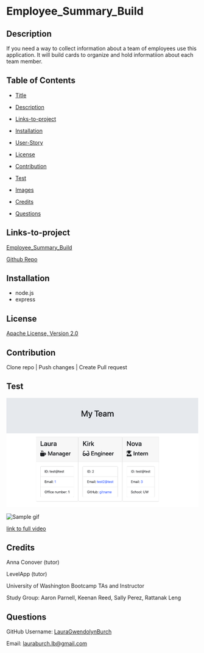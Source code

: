 # Employee_Summary_Build

## Description
If you need a way to collect information about a team of employees use this application. It will build cards to organize and hold informatiion about each team member.  

## Table of Contents

* [Title](#Title)

* [Description](##Description)

* [Links-to-project](##Links-to-project)

* [Installation](##Installation)

* [User-Story](##User-Story)

* [License](##License)

* [Contribution](##Contribution)  

* [Test](##Test)

* [Images](##Images)

* [Credits](##Credits)

* [Questions](##Questions)



## Links-to-project 
[Employee_Summary_Build](https://lauragwendolynburch.github.io/Employee_Summary_Build/)

[Github Repo](https://github.com/LauraGwendolynBurch/Employee_Summary_Build)


## Installation
* node.js
* express 

## License
[Apache License, Version 2.0](https://opensource.org/licenses/Apache-2.0)


## Contribution
Clone repo | Push changes | Create Pull request

## Test
![image of project](./assets/image.png)

![Sample gif](./assets/employee.gif)

[link to full video](https://drive.google.com/file/d/1YO8un12BEqmWGUZ61B9tLNcKe-2_Hbrb/preview)

## Credits
Anna Conover (tutor)

LevelApp (tutor)

University of Washington Bootcamp TAs and Instructor

Study Group: Aaron Parnell, Keenan Reed, Sally Perez, Rattanak Leng

## Questions
GitHub Username: [LauraGwendolynBurch](https://github.com/LauraGwendolynBurch)

Email: <lauraburch.lb@gmail.com>